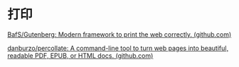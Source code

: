 # 打印

[BafS/Gutenberg: Modern framework to print the web correctly. (github.com)](https://github.com/BafS/Gutenberg)

[danburzo/percollate: A command-line tool to turn web pages into beautiful, readable PDF, EPUB, or HTML docs. (github.com)](https://github.com/danburzo/percollate)
